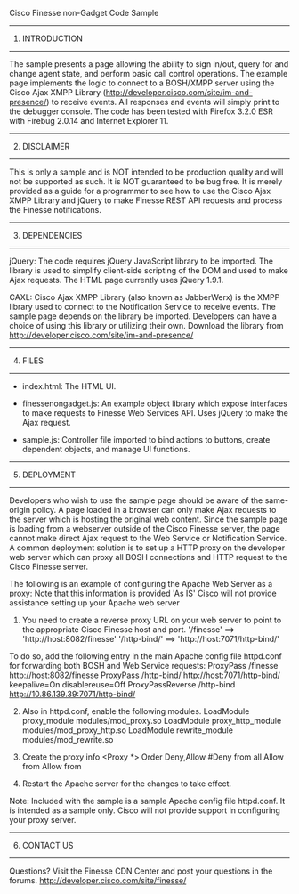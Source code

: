 Cisco Finesse non-Gadget Code Sample

------------------------------------------------------------------------------
1) INTRODUCTION
------------------------------------------------------------------------------
The sample presents a page allowing the ability to sign in/out, query for and 
change agent state, and perform basic call control operations.
The example page implements the logic to connect to a BOSH/XMPP server using
the Cisco Ajax XMPP Library (http://developer.cisco.com/site/im-and-presence/)
to receive events. All responses and events will simply print to the debugger
console. The code has been tested with Firefox 3.2.0 ESR with Firebug 2.0.14
and Internet Explorer 11.

------------------------------------------------------------------------------
2) DISCLAIMER
------------------------------------------------------------------------------

This is only a sample and is NOT intended to be production quality and will not
be supported as such.  It is NOT guaranteed to be bug free. It is merely provided
as a guide for a programmer to see how to use the Cisco Ajax XMPP Library and
jQuery to make Finesse REST API requests and process the Finesse notifications.

------------------------------------------------------------------------------
3) DEPENDENCIES
------------------------------------------------------------------------------
jQuery: The code requires jQuery JavaScript library to be imported. The library
is used to simplify client-side scripting of the DOM and used to make Ajax
requests. The HTML page currently uses jQuery 1.9.1.

CAXL: Cisco Ajax XMPP Library (also known as JabberWerx) is the XMPP library
used to connect to the Notification Service to receive events. The sample page
depends on the library be imported. Developers can have a choice of using this
library or utilizing their own. Download the library from
http://developer.cisco.com/site/im-and-presence/

------------------------------------------------------------------------------
4) FILES
------------------------------------------------------------------------------
- index.html: The HTML UI.

- finessenongadget.js: An example object library which expose interfaces to make
requests to Finesse Web Services API. Uses jQuery to make the Ajax request.

- sample.js: Controller file imported to bind actions to buttons, create
dependent objects, and manage UI functions.

------------------------------------------------------------------------------
5) DEPLOYMENT
------------------------------------------------------------------------------
Developers who wish to use the sample page should be aware of the same-origin
policy. A page loaded in a browser can only make Ajax requests to the server
which is hosting the original web content. Since the sample page is loading
from a webserver outside of the Cisco Finesse server, the page cannot make
direct Ajax request to the Web Service or Notification Service. A common
deployment solution is to set up a HTTP proxy on the developer web server
which can proxy all BOSH connections and HTTP request to the Cisco Finesse
server.

The following is an example of configuring the Apache Web Server as a proxy:
Note that this information is provided 'As IS'  Cisco will not provide assistance
setting up your Apache web server

1. You need to create a reverse proxy URL on your web server to point to the
appropriate Cisco Finesse host and port.
    '/finesse' ==> 'http://host:8082/finesse'
    '/http-bind/' ==> 'http://host:7071/http-bind/'

To do so, add the following entry in the main Apache config file httpd.conf
for forwarding both BOSH and Web Service requests:
    ProxyPass /finesse http://host:8082/finesse
    ProxyPass /http-bind/ http://host:7071/http-bind/ keepalive=On
        disablereuse=Off
    ProxyPassReverse /http-bind http://10.86.139.39:7071/http-bind/
	
2. Also in httpd.conf, enable the following modules.
    LoadModule proxy_module modules/mod_proxy.so
    LoadModule proxy_http_module modules/mod_proxy_http.so
    LoadModule rewrite_module modules/mod_rewrite.so
	
3. Create the proxy info
<Proxy *>
Order Deny,Allow
#Deny from all
Allow from <finesse server>
Allow from <proxy server>
</Proxy>


4. Restart the Apache server for the changes to take effect.

Note: Included with the sample is a sample Apache config file httpd.conf.  It is intended as a 
sample only.  Cisco will not provide support in configuring your proxy server.

------------------------------------------------------------------------------
6) CONTACT US
------------------------------------------------------------------------------
Questions? Visit the Finesse CDN Center and post your questions in the forums.
    http://developer.cisco.com/site/finesse/